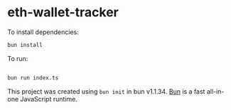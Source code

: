 # eth-wallet-tracker

To install dependencies:

```bash
bun install
```

To run:

```bash

bun run index.ts
```

This project was created using `bun init` in bun v1.1.34. [Bun](https://bun.sh) is a fast all-in-one JavaScript runtime.
